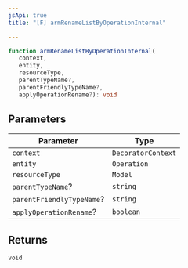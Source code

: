 ```yaml
---
jsApi: true
title: "[F] armRenameListByOperationInternal"

---
```

```ts
function armRenameListByOperationInternal(
   context, 
   entity, 
   resourceType, 
   parentTypeName?, 
   parentFriendlyTypeName?, 
   applyOperationRename?): void
```

## Parameters

| Parameter | Type |
| ------ | ------ |
| `context` | `DecoratorContext` |
| `entity` | `Operation` |
| `resourceType` | `Model` |
| `parentTypeName`? | `string` |
| `parentFriendlyTypeName`? | `string` |
| `applyOperationRename`? | `boolean` |

## Returns

`void`
